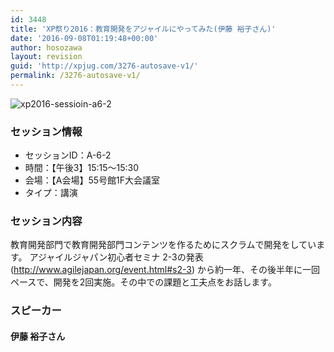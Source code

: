 ```yaml
---
id: 3448
title: 'XP祭り2016：教育開発をアジャイルにやってみた(伊藤 裕子さん)'
date: '2016-09-08T01:19:48+00:00'
author: hosozawa
layout: revision
guid: 'http://xpjug.com/3276-autosave-v1/'
permalink: /3276-autosave-v1/
---
```


![xp2016-sessioin-a6-2](http://xpjug.com/wp-content/uploads/2016/08/xp2016-sessioin-a6-2.png)

### セッション情報

- セッションID：A-6-2
- 時間：【午後3】15:15～15:30
- 会場：【A会場】55号館1F大会議室
- タイプ：講演

### セッション内容

教育開発部門で教育開発部門コンテンツを作るためにスクラムで開発をしています。 アジャイルジャパン初心者セミナ 2-3の発表(http://www.agilejapan.org/event.html#s2-3) から約一年、その後半年に一回ペースで、開発を2回実施。その中での課題と工夫点をお話します。

### スピーカー

#### 伊藤 裕子さん